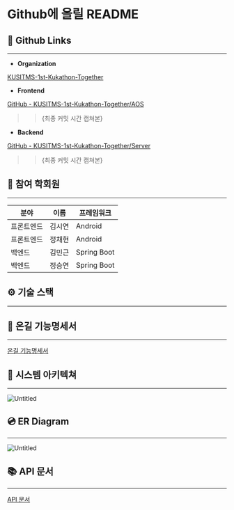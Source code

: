 # Github에 올릴 README

## **📎** Github Links

---

- **Organization**

[KUSITMS-1st-Kukathon-Together](https://github.com/KUSITMS-1st-Kukathon-Together)

- **Frontend**

[GitHub - KUSITMS-1st-Kukathon-Together/AOS](https://github.com/KUSITMS-1st-Kukathon-Together/AOS)

>> {최종 커밋 시간 캡쳐본}

- **Backend**

[GitHub - KUSITMS-1st-Kukathon-Together/Server](https://github.com/KUSITMS-1st-Kukathon-Together/Server)

>> {최종 커밋 시간 캡쳐본}

## 👥 참여 학회원

---

| 분야 | 이름 | 프레임워크 |
| --- | --- | --- |
| 프론트엔드 | 김시연 | Android |
| 프론트엔드 | 정채현 | Android |
| 백엔드 | 김민근 | Spring Boot |
| 백엔드 | 정승연 | Spring Boot |

## ⚙️ 기술 스택

---

## 🔖 온길 기능명세서

---

[온길 기능명세서](Github%E1%84%8B%E1%85%A6%20%E1%84%8B%E1%85%A9%E1%86%AF%E1%84%85%E1%85%B5%E1%86%AF%20README%20827a95ea93f74fa3b5674e53ce451f5d/%E1%84%8B%E1%85%A9%E1%86%AB%E1%84%80%E1%85%B5%E1%86%AF%20%E1%84%80%E1%85%B5%E1%84%82%E1%85%B3%E1%86%BC%E1%84%86%E1%85%A7%E1%86%BC%E1%84%89%E1%85%A6%E1%84%89%E1%85%A5%2057de7f9fee18410ab6eab0c29ac71d72.md)

## 🧩 시스템 아키텍쳐

---

![Untitled](/Untitled.png)

## 💿 ER Diagram

---

![Untitled](/Untitled%201.png)

## 📚 API 문서

---

[API 문서](Github%E1%84%8B%E1%85%A6%20%E1%84%8B%E1%85%A9%E1%86%AF%E1%84%85%E1%85%B5%E1%86%AF%20README%20827a95ea93f74fa3b5674e53ce451f5d/API%20%E1%84%86%E1%85%AE%E1%86%AB%E1%84%89%E1%85%A5%2084d6162273574fc2a2950a76e85f989c.md)
